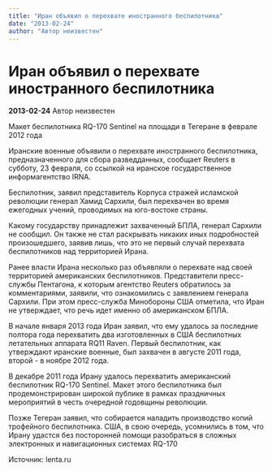 ```yaml
---
title: "Иран объявил о перехвате иностранного беспилотника"
date: "2013-02-24"
author: "Автор неизвестен"
---
```


# Иран объявил о перехвате иностранного беспилотника

**2013-02-24** Автор неизвестен

Макет беспилотника RQ-170 Sentinel на площади в Тегеране в феврале 2012 года

Иранские военные объявили о перехвате иностранного беспилотника, предназначенного для сбора разведданных, сообщает Reuters в субботу, 23 февраля, со ссылкой на иранское государственное информагентство IRNA.

Беспилотник, заявил представитель Корпуса стражей исламской революции генерал Хамид Сархили, был перехвачен во время ежегодных учений, проводимых на юго-востоке страны.

Какому государству принадлежит захваченный БПЛА, генерал Сархили не сообщил. Он также не стал раскрывать никаких иных подробностей произошедшего, заявив лишь, что это не первый случай перехвата беспилотников над территорией Ирана.

Ранее власти Ирана несколько раз объявляли о перехвате над своей территорией американских беспилотников. Представители пресс-службы Пентагона, к которым агентство Reuters обратилось за комментариями, заявили, что ознакомились с заявлением генерала Сархили. При этом пресс-служба Минобороны США отметила, что Иран не утверждает, что речь идет именно об американском БПЛА.

В начале января 2013 года Иран заявил, что ему удалось за последние полтора года перехватить два изготовленных в США беспилотных летательных аппарата RQ11 Raven. Первый беспилотник, как утверждают иранские военные, был захвачен в августе 2011 года, второй - в ноябре 2012 года.

В декабре 2011 года Ирану удалось перехватить американский беспилотник RQ-170 Sentinel. Макет этого беспилотника был продемонстрирован широкой публике в рамках праздничных мероприятий в честь очередной годовщины революции.

Позже Тегеран заявил, что собирается наладить производство копий трофейного беспилотника. США, в свою очередь, усомнились в том, что Ирану удастся без посторонней помощи разобраться в сложных электронных и навигационных системах RQ-170

Источник: lenta.ru